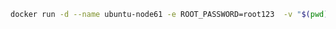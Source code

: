 <!--
 * @Author: kenan
 * @Date: 2021-09-27 17:03:28
 * @LastEditors: kenan
 * @LastEditTime: 2021-09-27 17:10:18
 * @Description: file content
-->

```bash
docker run -d --name ubuntu-node61 -e ROOT_PASSWORD=root123  -v "$(pwd):/home/project" -p 22:22  -p 3000:3000 -p 8080:8080 registry.cn-hangzhou.aliyuncs.com/smartide/smartide-node:ubuntu
```
